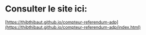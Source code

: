 # Consulter le site ici:
[https://thibthibaut.github.io/compteur-referendum-adp](https://thibthibaut.github.io/compteur-referendum-adp/index.html)
